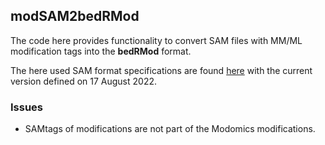 ## modSAM2bedRMod

The code here provides functionality to convert SAM files with MM/ML modification tags into the **bedRMod** format. 

The here used SAM format specifications are found [here](https://samtools.github.io/hts-specs/SAMtags.pdf) 
with the current version defined on 17 August 2022.



### Issues

- SAMtags of modifications are not part of the Modomics modifications.
